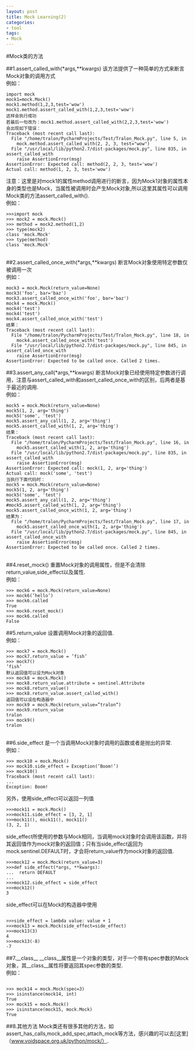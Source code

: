 ```yaml
---
layout: post
title: Mock Learning(2)
categories:
- tool
tags:
- Mock
---
```

#Mock类的方法

##1.assert_called_with(*args,**kwargs)
该方法提供了一种简单的方式来断言Mock对象的调用方式  
例如：  
<pre>
<code>import mock
mock1=mock.Mock()
mock1.method(1,2,3,test='wow')
mock1.method.assert_called_with(1,2,3,test='wow')
这样会执行成功
若最后一句改为：mock1.method.assert_called_with(2,2,3,test='wow')
会出现如下错误：
Traceback (most recent call last):
  File "/home/tralon/PycharmProjects/Test/Tralon_Mock.py", line 5, in <module>
    mock.method.assert_called_with(2, 2, 3, test="wow")
  File "/usr/local/lib/python2.7/dist-packages/mock.py", line 835, in assert_called_with
    raise AssertionError(msg)
AssertionError: Expected call: method(2, 2, 3, test='wow')
Actual call: method(1, 2, 3, test='wow')
</code></pre>

注意：这里是对mock1的属性method调用进行的断言，因为Mock1对象的属性本身的类型也是Mock，当属性被调用时会产生Mock对象,所以这里其属性可以调用Mock类的方法assert_called_with().  
例如：  
<pre>
<code>>>>import mock
>>> mock2 = mock.Mock()
>>> method = mock2.method(1,2)
>>> type(mock2)
class 'mock.Mock'
>>> type(method)
class 'mock.Mock'
</code>
</pre>

##2.assert_called_once_with(*args,**kwargs)
断言Mock对象使用特定参数仅被调用一次  
例如：  
<pre>
<code>mock3 = mock.Mock(return_value=None)
mock3('foo', bar='baz')
mock3.assert_called_once_with('foo', bar='baz')
mock4 = mock.Mock()
mock4('test')
mock4('test')
mock4.assert_called_once_with('test')
结果：
Traceback (most recent call last):
  File "/home/tralon/PycharmProjects/Test/Tralon_Mock.py", line 18, in <module>
    mock4.assert_called_once_with('test')
  File "/usr/local/lib/python2.7/dist-packages/mock.py", line 845, in assert_called_once_with
    raise AssertionError(msg)
AssertionError: Expected to be called once. Called 2 times.
</code></pre>

##3.assert_any_call(*args,**kwargs)
断言Mock对象已经使用特定参数进行调用，注意与assert_called_with和assert_called_once_with的区别，后两者是基于最近的调用.  
例如：  
<pre>
<code>mock5 = mock.Mock(return_value=None)
mock5(1, 2, arg='thing')
mock5('some', 'test')
mock5.assert_any_call(1, 2, arg='thing')
mock5.assert_called_with(1, 2, arg='thing')
结果：
Traceback (most recent call last):
  File "/home/tralon/PycharmProjects/Test/Tralon_Mock.py", line 16, in <module>
    mock5.assert_called_with(1, 2, arg='thing')
  File "/usr/local/lib/python2.7/dist-packages/mock.py", line 835, in assert_called_with
    raise AssertionError(msg)
AssertionError: Expected call: mock(1, 2, arg='thing')
Actual call: mock('some', 'test')
当执行下面代码时：
mock5 = mock.Mock(return_value=None)
mock5(1, 2, arg='thing')
mock5('some', 'test')
mock5.assert_any_call(1, 2, arg='thing')
#mock5.assert_called_with(1, 2, arg='thing')
mock5.assert_called_once_with(1, 2, arg='thing')
结果为：
  File "/home/tralon/PycharmProjects/Test/Tralon_Mock.py", line 17, in <module>
    mock5.assert_called_once_with(1, 2, arg='thing')
  File "/usr/local/lib/python2.7/dist-packages/mock.py", line 845, in assert_called_once_with
    raise AssertionError(msg)
AssertionError: Expected to be called once. Called 2 times.
</code>
</pre>

##4.reset_mock()
重置Mock对象的调用属性，但是不会清除return_value,side_effect以及属性.  
例如：  
<pre><code>>>> mock6 = mock.Mock(return_value=None)
>>> mock6(’hello’)
>>> mock6.called
True
>>> mock6.reset_mock()
>>> mock6.called
False</code></pre>

##5.return_value
设置调用Mock对象的返回值.  
例如：  
<pre>
<code>>>> mock7 = mock.Mock()
>>> mock7.return_value = ’fish’
>>> mock7()
’fish’
默认返回值可以设为Mock对象
>>> mock8 = mock.Mock()
>>> mock8.return_value.attribute = sentinel.Attribute
>>> mock8.return_value()
>>> mock8.return_value.assert_called_with()
返回值可以设在构造器中
>>> mock9 = mock.Mock(return_value=”tralon“)
>>> mock9.return_value
tralon
>>> mock9()
tralon
</code>
</pre>

##6.side_effect
是一个当调用Mock对象时调用的函数或者是抛出的异常.  
例如：  
<pre>
<code>>>> mock10 = mock.Mock()
>>> mock10.side_effect = Exception(’Boom!’)
>>> mock10()
Traceback (most recent call last):
...
Exception: Boom!
</code></pre>

另外，使用side_effect可以返回一列值  
<pre><code>>>>mock11 = mock.Mock()
>>>mock11.side_effect = [3, 2, 1]
>>>mock11(), mock11(), mock11()
(3, 2, 1)
</code></pre>

side_effect所使用的参数与Mock相同，当调用mock对象时会调用该函数，并将其返回值作为mock对象的返回值；只有当side_effect返回为mock.sentinel.DEFAULT时，才会将return_value作为mock对象的返回值.
<pre><code>>>>mock12 = mock.Mock(return_value=3)
>>>def side_effect(*args, **kwargs):
...	 return DEFAULT
...
>>>mock12.side_effect = side_effect
>>>mock12()
3
</code></pre>

side_effect可以在Mock的构造器中使用
<pre><code>
>>>side_effect = lambda value: value + 1
>>>mock13 = mock.Mock(side_effect=side_effect)
>>>mock13(3)
4
>>>mock13(-8)
-7
</code></pre>

##7.\_\_class\_\_
\_\_class\_\_属性是一个对象的类型，对于一个带有spec参数的Mock对象，其\_\_class\_\_属性将要返回其spec参数的类型.  
例如：  
<pre><code>
>>> mock14 = mock.Mock(spec=3)
>>> isinstance(mock14, int)
True
>>> mock15 = mock.Mock()
>>> isinstance(mock15, mock.Mock)
True
</code></pre>

##8.其他方法
Mock类还有很多其他的方法，如assert_has_calls,mock_add_spec,attach_mock等方法，感兴趣的可以去[这里]（www.voidspace.org.uk/python/mock/）.





